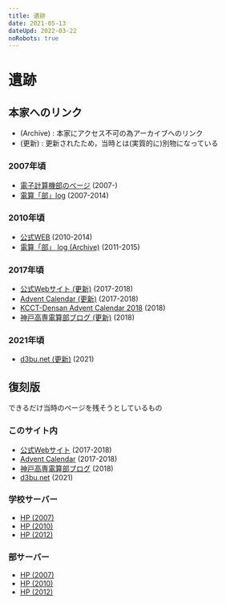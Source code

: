 ```yaml
---
title: 遺跡
date: 2021-05-13
dateUpd: 2022-03-22
noRobots: true
---
```


# 遺跡

## 本家へのリンク

- (Archive) : 本家にアクセス不可の為アーカイブへのリンク
- (更新) : 更新されたため，当時とは(実質的に)別物になっている

### 2007年頃

- [電子計算機部のページ](http://www.kobe-kosen.ac.jp/groups/densan/) (2007-)
- [電算「部」log](http://kcctdensan.blog118.fc2.com/) (2007-2014)

### 2010年頃

- [公式WEB](http://www.kobe-kosen.ac.jp/groups/densan/old/) (2010-2014)
- [電算「部」 log (Archive)](https://web.archive.org/web/20160804005959/http://kcctdensan.sblo.jp/) (2011-2015)

### 2017年頃

- [公式Webサイト (更新)](https://kcctdensan.github.io/) (2017-2018)
- [Advent Calendar (更新)](https://kcctdensan.github.io/AdventC.html) (2017-2018)
- [KCCT-Densan Advent Calendar 2018](https://adventar.org/calendars/3555) (2018)
- [神戸高専電算部ブログ (更新)](https://kcctdensan.github.io/Blog/) (2018)

### 2021年頃

- [d3bu.net (更新)](https://d3bu.net) (2021)

## 復刻版

できるだけ当時のページを残そうとしているもの

### このサイト内

- [公式Webサイト](/old/v0/) (2017-2018)
- [Advent Calendar](/old/v0/AdventC.html) (2017-2018)
- [神戸高専電算部ブログ](/old/v0/Blog/) (2018)
- [d3bu.net](/old/v1/) (2021)

### 学校サーバー

- [HP (2007)](http://www.kobe-kosen.ac.jp/densan/2007/)
- [HP (2010)](http://www.kobe-kosen.ac.jp/densan/2010/)
- [HP (2012)](http://www.kobe-kosen.ac.jp/densan/2012/)

### 部サーバー

- [HP (2007)](https://www2.d3bu.net/2007/)
- [HP (2010)](https://www2.d3bu.net/2010/)
- [HP (2012)](https://www2.d3bu.net/2012/)
